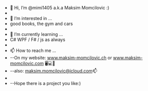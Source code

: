 - 👋 Hi, I’m @mimi1405 a.k.a Maksim Momcilovic :)
-
- 👀 I’m interested in ...
-   good books, the gym and cars 
-   
- 🌱 I’m currently learning ...
-  C# WPF / F# / js as always
-
- 📫 How to reach me ...
-   --On my website: www.maksim-momcilovic.ch or www.maksim-momcilovic.com 🖥️💻📱
-   --also: maksim.momcilovic@icloud.com📫
-
-   --Hope there is a project you like:)

<!---
mimi1405/mimi1405 is a ✨ special ✨ repository because its `README.md` (this file) appears on your GitHub profile.
--->
